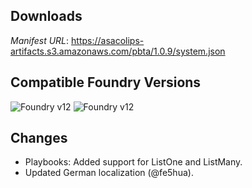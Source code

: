## Downloads
_Manifest URL_: https://asacolips-artifacts.s3.amazonaws.com/pbta/1.0.9/system.json

## Compatible Foundry Versions
![Foundry v12](https://img.shields.io/badge/Foundry-v12-green) ![Foundry v12](https://img.shields.io/badge/Foundry-v12-orange)

## Changes
- Playbooks: Added support for ListOne and ListMany.
- Updated German localization (@fe5hua).